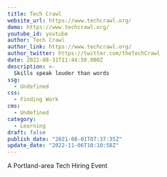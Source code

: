 ```yaml
---
title: Tech Crawl
website_url: https://www.techcrawl.org/
demo: https://www.techcrawl.org/
youtube_id: youtube
author: Tech Crawl
author_link: https://www.techcrawl.org/
author_twitter: https://twitter.com/theTechCrawl
date: 2022-08-31T11:44:50.000Z
description: >-
  Skills speak louder than words
ssg:
  - Undefined
css:
  - Finding Work
cms:
  - Undefined
category:
  - Learning
draft: false
publish_date: "2021-08-01T07:37:35Z"
update_date: "2022-11-06T10:10:58Z"
---
```


A Portland-area Tech Hiring Event